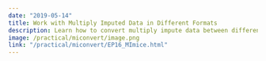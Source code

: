 ```yaml
---
date: "2019-05-14"
title: Work with Multiply Imputed Data in Different Formats
description: Learn how to convert multiply impute data between different formats.
image: /practical/miconvert/image.png
link: "/practical/miconvert/EP16_MImice.html"
---
```


